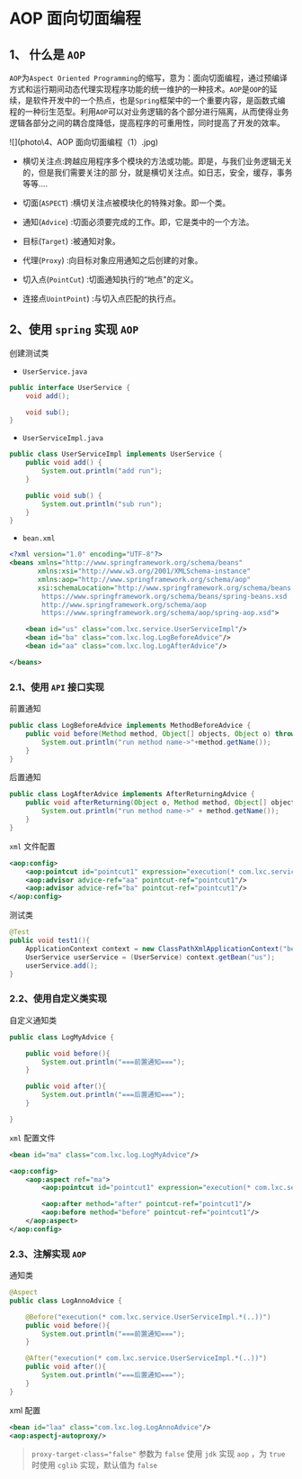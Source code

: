 # AOP 面向切面编程

## 1、 什么是 `AOP`

`AOP`为`Aspect Oriented Programming`的缩写，意为：面向切面编程，通过预编译方式和运行期间动态代理实现程序功能的统一维护的一种技术。`AOP`是`OOP`的延续，是软件开发中的一个热点，也是`Spring`框架中的一个重要内容，是函数式编程的一种衍生范型。利用`AOP`可以对业务逻辑的各个部分进行隔离，从而使得业务逻辑各部分之间的耦合度降低，提高程序的可重用性，同时提高了开发的效率。

![](photo\4、AOP 面向切面编程（1）.jpg)

- 横切关注点:跨越应用程序多个模块的方法或功能。即是，与我们业务逻辑无关的，但是我们需要关注的部
  分，就是横切关注点。如日志，安全，缓存，事务等等....

- 切面(`ASPECT`) :横切关注点被模块化的特殊对象。即一个类。
- 通知(`Advice`) :切面必须要完成的工作。即，它是类中的一个方法。
- 目标(`Target`) :被通知对象。
- 代理(`Proxy`) :向目标对象应用通知之后创建的对象。
- 切入点(`PointCut`) :切面通知执行的“地点"的定义。
- 连接点`UointPoint`) :与切入点匹配的执行点。

## 2、使用 `spring` 实现 `AOP`

创建测试类

- `UserService.java`

```java
public interface UserService {
    void add();

    void sub();
}
```

- `UserServiceImpl.java`

```java
public class UserServiceImpl implements UserService {
    public void add() {
        System.out.println("add run");
    }

    public void sub() {
        System.out.println("sub run");
    }
}
```

- `bean.xml`

```xml
<?xml version="1.0" encoding="UTF-8"?>
<beans xmlns="http://www.springframework.org/schema/beans"
       xmlns:xsi="http://www.w3.org/2001/XMLSchema-instance"
       xmlns:aop="http://www.springframework.org/schema/aop"
       xsi:schemaLocation="http://www.springframework.org/schema/beans
        https://www.springframework.org/schema/beans/spring-beans.xsd
        http://www.springframework.org/schema/aop
        https://www.springframework.org/schema/aop/spring-aop.xsd">

    <bean id="us" class="com.lxc.service.UserServiceImpl"/>
    <bean id="ba" class="com.lxc.log.LogBeforeAdvice"/>
    <bean id="aa" class="com.lxc.log.LogAfterAdvice"/>

</beans>
```

### 2.1、使用 `API` 接口实现

前置通知

```java
public class LogBeforeAdvice implements MethodBeforeAdvice {
    public void before(Method method, Object[] objects, Object o) throws Throwable {
        System.out.println("run method name->"+method.getName());
    }
}
```

后置通知

```java
public class LogAfterAdvice implements AfterReturningAdvice {
    public void afterReturning(Object o, Method method, Object[] objects, Object o1) throws Throwable {
        System.out.println("run method name->" + method.getName());
    }
}
```

`xml` 文件配置

```xml
<aop:config>
    <aop:pointcut id="pointcut1" expression="execution(* com.lxc.service.UserServiceImpl.*(..))"/>
    <aop:advisor advice-ref="aa" pointcut-ref="pointcut1"/>
    <aop:advisor advice-ref="ba" pointcut-ref="pointcut1"/>
</aop:config>
```

测试类

```java
@Test
public void test1(){
    ApplicationContext context = new ClassPathXmlApplicationContext("bean.xml");
    UserService userService = (UserService) context.getBean("us");
    userService.add();
}
```

### 2.2、使用自定义类实现

自定义通知类

```java
public class LogMyAdvice {

    public void before(){
        System.out.println("===前置通知===");
    }

    public void after(){
        System.out.println("===后置通知===");
    }

}
```

`xml` 配置文件

```xml
<bean id="ma" class="com.lxc.log.LogMyAdvice"/>

<aop:config>
    <aop:aspect ref="ma">
        <aop:pointcut id="pointcut1" expression="execution(* com.lxc.service.UserServiceImpl.*(..))"/>

        <aop:after method="after" pointcut-ref="pointcut1"/>
        <aop:before method="before" pointcut-ref="pointcut1"/>
    </aop:aspect>
</aop:config>
```

### 2.3、注解实现 `AOP`

通知类

```java
@Aspect
public class LogAnnoAdvice {

    @Before("execution(* com.lxc.service.UserServiceImpl.*(..))")
    public void before(){
        System.out.println("===前置通知===");
    }

    @After("execution(* com.lxc.service.UserServiceImpl.*(..))")
    public void after(){
        System.out.println("===后置通知===");
    }
}
```

xml 配置

```xml
<bean id="laa" class="com.lxc.log.LogAnnoAdvice"/>
<aop:aspectj-autoproxy/>
```

> `proxy-target-class="false"` 参数为 `false` 使用 `jdk` 实现 `aop` ，为 `true` 时使用 `cglib` 实现，默认值为 `false`